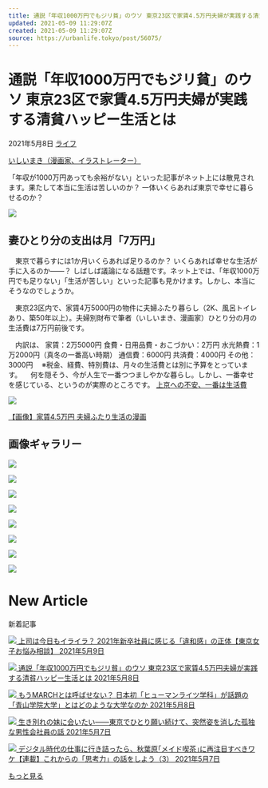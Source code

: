 ```yaml
---
title: 通説「年収1000万円でもジリ貧」のウソ 東京23区で家賃4.5万円夫婦が実践する清貧ハッピー生活とは
updated: 2021-05-09 11:29:07Z
created: 2021-05-09 11:29:07Z
source: https://urbanlife.tokyo/post/56075/
---
```


# 通説「年収1000万円でもジリ貧」のウソ 東京23区で家賃4.5万円夫婦が実践する清貧ハッピー生活とは

2021年5月8日
 [ライフ](https://urbanlife.tokyo/category/life)

 [いしいまき（漫画家、イラストレーター）](https://urbanlife.tokyo/post/writer/%e3%81%84%e3%81%97%e3%81%84%e3%81%be%e3%81%8d%ef%bc%88%e6%bc%ab%e7%94%bb%e5%ae%b6%e3%80%81%e3%82%a4%e3%83%a9%e3%82%b9%e3%83%88%e3%83%ac%e3%83%bc%e3%82%bf%e3%83%bc%ef%bc%89/)

「年収が1000万円あっても余裕がない」といった記事がネット上には散見されます。果たして本当に生活は苦しいのか？ 一体いくらあれば東京で幸せに暮らせるのか？

[![](https://urbanlife.tokyo/wp-content/plugins/wp-social-bookmarking-light/public/images/line80x20.png)](http://line.me/R/msg/text/?%E9%80%9A%E8%AA%AC%E3%80%8C%E5%B9%B4%E5%8F%8E1000%E4%B8%87%E5%86%86%E3%81%A7%E3%82%82%E3%82%B8%E3%83%AA%E8%B2%A7%E3%80%8D%E3%81%AE%E3%82%A6%E3%82%BD%20%E6%9D%B1%E4%BA%AC23%E5%8C%BA%E3%81%A7%E5%AE%B6%E8%B3%834.5%E4%B8%87%E5%86%86%E5%A4%AB%E5%A9%A6%E3%81%8C%E5%AE%9F%E8%B7%B5%E3%81%99%E3%82%8B%E6%B8%85%E8%B2%A7%E3%83%8F%E3%83%83%E3%83%94%E3%83%BC%E7%94%9F%E6%B4%BB%E3%81%A8%E3%81%AF%0D%0Ahttps%3A%2F%2Furbanlife.tokyo%2Fpost%2F56075%2F)

## 妻ひとり分の支出は月「7万円」

　東京で暮らすには1か月いくらあれば足りるのか？ いくらあれば幸せな生活が手に入るのか――？ しばしば議論になる話題です。ネット上では、「年収1000万円でも足りない」「生活が苦しい」といった記事も見かけます。しかし、本当にそうなのでしょうか。

　東京23区内で、家賃4万5000円の物件に夫婦ふたり暮らし（2K、風呂トイレあり、築50年以上）。夫婦別財布で筆者（いしいまき、漫画家）ひとり分の月の生活費は7万円前後です。

　内訳は、
家賃：2万5000円
食費・日用品費・おこづかい：2万円
水光熱費：1万2000円（真冬の一番高い時期）
通信費：6000円
共済費：4000円
その他：3000円
　※税金、経費、特別費は、月々の生活費とは別に予算をとっています。
　何を隠そう、今が人生で一番つつましやかな暮らし。しかし、一番幸せを感じている、というのが実際のところです。
[上京への不安、一番は生活費](https://urbanlife.tokyo/post/56075/2)

[![](https://urbanlife.tokyo/wp-content/plugins/wp-social-bookmarking-light/public/images/line80x20.png)](http://line.me/R/msg/text/?%E9%80%9A%E8%AA%AC%E3%80%8C%E5%B9%B4%E5%8F%8E1000%E4%B8%87%E5%86%86%E3%81%A7%E3%82%82%E3%82%B8%E3%83%AA%E8%B2%A7%E3%80%8D%E3%81%AE%E3%82%A6%E3%82%BD%20%E6%9D%B1%E4%BA%AC23%E5%8C%BA%E3%81%A7%E5%AE%B6%E8%B3%834.5%E4%B8%87%E5%86%86%E5%A4%AB%E5%A9%A6%E3%81%8C%E5%AE%9F%E8%B7%B5%E3%81%99%E3%82%8B%E6%B8%85%E8%B2%A7%E3%83%8F%E3%83%83%E3%83%94%E3%83%BC%E7%94%9F%E6%B4%BB%E3%81%A8%E3%81%AF%0D%0Ahttps%3A%2F%2Furbanlife.tokyo%2Fpost%2F56075%2F)

[【画像】家賃4.5万円 夫婦ふたり生活の漫画](https://urbanlife.tokyo/photo/56075)

##  画像ギャラリー

 [![](https://urbanlife.tokyo/wp-content/uploads/2021/05/210508_lifecost_03.jpg)](https://urbanlife.tokyo/photo/56075#photo1)

 [![](https://urbanlife.tokyo/wp-content/uploads/2021/05/210508_lifecost_04.jpg)](https://urbanlife.tokyo/photo/56075#photo2)

 [![](https://urbanlife.tokyo/wp-content/uploads/2021/05/210508_lifecost_05.jpg)](https://urbanlife.tokyo/photo/56075#photo3)

 [![](https://urbanlife.tokyo/wp-content/uploads/2021/05/210508_lifecost_06.jpg)](https://urbanlife.tokyo/photo/56075#photo4)

 [![](https://urbanlife.tokyo/wp-content/uploads/2021/05/210508_lifecost_01.jpg)](https://urbanlife.tokyo/photo/56075#photo5)

 [![](https://urbanlife.tokyo/wp-content/uploads/2021/05/210508_lifecost_02.jpg)](https://urbanlife.tokyo/photo/56075#photo6)

 [![](https://urbanlife.tokyo/wp-content/themes/ulm/assets/images/bnr1_2.jpg?date=20210509091047)](https://urbanlife.tokyo/feature/train202104/)

 ![](https://urbanlife.tokyo/wp-content/themes/ulm/assets/images/detail/img-detail-follow.jpg)

# New Article

新着記事

 [ ![](https://urbanlife.tokyo/wp-content/uploads/2021/05/210508_nayami_01.jpg)       上司は今日もイライラ？ 2021年新卒社員に感じる「違和感」の正体【東京女子お悩み相談】       2021年5月9日](https://urbanlife.tokyo/post/56132/)

 [ ![](https://urbanlife.tokyo/wp-content/uploads/2021/05/210508_lifecost_01.jpg)       通説「年収1000万円でもジリ貧」のウソ 東京23区で家賃4.5万円夫婦が実践する清貧ハッピー生活とは       2021年5月8日](https://urbanlife.tokyo/post/56075/)

 [ ![](https://urbanlife.tokyo/wp-content/uploads/2021/05/210507_aogaku_01.jpg)       もうMARCHとは呼ばせない？ 日本初「ヒューマンライツ学科」が話題の「青山学院大学」とはどのような大学なのか       2021年5月8日](https://urbanlife.tokyo/post/55970/)

 [ ![](https://urbanlife.tokyo/wp-content/uploads/2021/05/210507_sister_01.jpg)       生き別れの妹に会いたい――東京でひとり願い続けて、突然姿を消した孤独な男性会社員の話       2021年5月7日](https://urbanlife.tokyo/post/55988/)

 [ ![](https://urbanlife.tokyo/wp-content/uploads/2021/05/210506_innovation_01.jpg)       デジタル時代の仕事に行き詰ったら、秋葉原｢メイド喫茶｣に再注目すべきワケ【連載】これからの「思考力」の話をしよう（3）       2021年5月7日](https://urbanlife.tokyo/post/55943/)

 [もっと見る](https://urbanlife.tokyo/category/life)